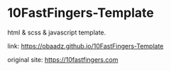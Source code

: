 # 10FastFingers-Template
html &amp; scss &amp; javascript template.

link: https://obaadz.github.io/10FastFingers-Template

original site: https://10fastfingers.com
